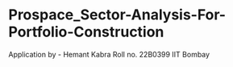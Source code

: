 # Prospace_Sector-Analysis-For-Portfolio-Construction
Application by - Hemant Kabra
Roll no. 22B0399
IIT Bombay
